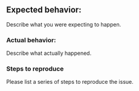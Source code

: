 ## Expected behavior:

Describe what you were expecting to happen.

### Actual behavior:

Describe what actually happened.

### Steps to reproduce

Please list a series of steps to reproduce the issue.